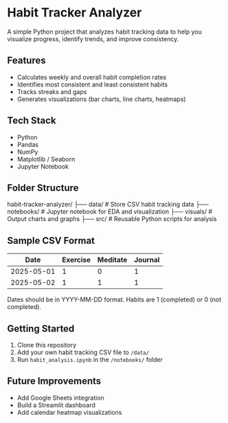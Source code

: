 # Habit Tracker Analyzer

A simple Python project that analyzes habit tracking data to help you visualize progress, identify trends, and improve consistency.

## Features

- Calculates weekly and overall habit completion rates
- Identifies most consistent and least consistent habits
- Tracks streaks and gaps
- Generates visualizations (bar charts, line charts, heatmaps)

## Tech Stack

- Python
- Pandas
- NumPy
- Matplotlib / Seaborn
- Jupyter Notebook

## Folder Structure

habit-tracker-analyzer/
├── data/ # Store CSV habit tracking data
├── notebooks/ # Jupyter notebook for EDA and visualization
├── visuals/ # Output charts and graphs
├── src/ # Reusable Python scripts for analysis


## Sample CSV Format

| Date       | Exercise | Meditate | Journal |
|------------|----------|----------|---------|
| 2025-05-01 | 1        | 0        | 1       |
| 2025-05-02 | 1        | 1        | 1       |

Dates should be in YYYY-MM-DD format. Habits are 1 (completed) or 0 (not completed).

## Getting Started

1. Clone this repository
2. Add your own habit tracking CSV file to `/data/`
3. Run `habit_analysis.ipynb` in the `/notebooks/` folder

## Future Improvements

- Add Google Sheets integration
- Build a Streamlit dashboard
- Add calendar heatmap visualizations


